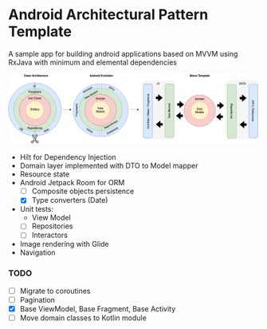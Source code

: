 # Android Architectural Pattern Template

A sample app for building android applications based on MVVM using RxJava with minimum and elemental dependencies

![Repo](./assets/CleanArch.png?raw=true "Architecture")

- Hilt for Dependency Injection
- Domain layer implemented with DTO to Model mapper
- Resource state
- Android Jetpack Room for ORM
  - [ ] Composite objects persistence
  - [x] Type converters (Date)
- Unit tests:
  - View Model
  - [ ] Repositories
  - [ ] Interactors
- Image rendering with Glide
- Navigation
### TODO
- [ ] Migrate to coroutines
- [ ] Pagination
- [x] Base ViewModel, Base Fragment, Base Activity
- [ ] Move domain classes to Kotlin module